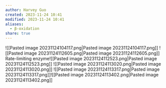 ```yaml
---
author: Harvey Guo
created: 2023-11-24 10:41
modified: 2023-11-24 10:41
aliases:
  - β-oxidation
share: true
---
```

![[Pasted image 20231124104117.png|Pasted image 20231124104117.png]]
![[Pasted image 20231124112605.png|Pasted image 20231124112605.png]]
Rate-limiting enzyme![[Pasted image 20231124112523.png|Pasted image 20231124112523.png]]
![[Pasted image 20231124113020.png|Pasted image 20231124113020.png]]
![[Pasted image 20231124113317.png|Pasted image 20231124113317.png]]![[Pasted image 20231124113402.png|Pasted image 20231124113402.png]]